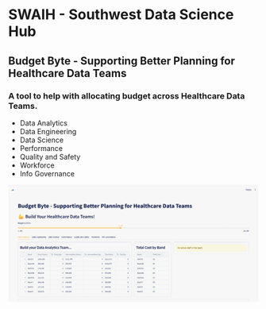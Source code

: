 # SWAIH - Southwest Data Science Hub

## Budget Byte - Supporting Better Planning for Healthcare Data Teams

### A tool to help with allocating budget across Healthcare Data Teams.
- Data Analytics
- Data Engineering
- Data Science
- Performance
- Quality and Safety
- Workforce
- Info Governance

![alt text](assets/app_image.png)
